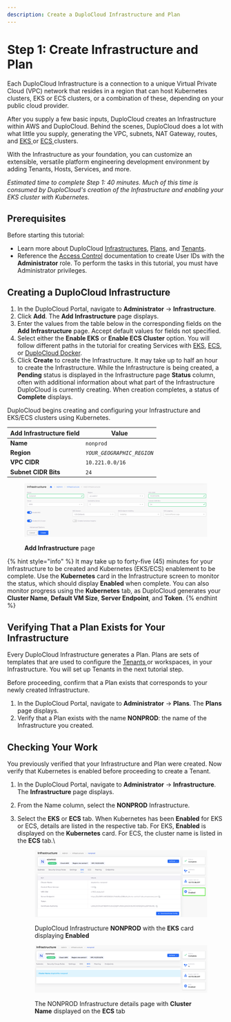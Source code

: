 ```yaml
---
description: Create a DuploCloud Infrastructure and Plan
---
```


# Step 1: Create Infrastructure and Plan

Each DuploCloud Infrastructure is a connection to a unique Virtual Private Cloud (VPC) network that resides in a region that can host Kubernetes clusters, EKS or ECS clusters, or a combination of these, depending on your public cloud provider.&#x20;

After you supply a few basic inputs, DuploCloud creates an Infrastructure within AWS and DuploCloud. Behind the scenes, DuploCloud does a lot with what little you supply, generating the VPC, subnets, NAT Gateway, routes, and [EKS ](https://docs.aws.amazon.com/eks/)or [ECS ](https://docs.aws.amazon.com/ecs/)clusters.

With the Infrastructure as your foundation, you can customize an extensible, versatile platform engineering development environment by adding Tenants, Hosts, Services, and more.

_Estimated time to complete Step 1: 40 minutes. Much of this time is consumed by DuploCloud's creation of the Infrastructure and enabling your EKS cluster with Kubernetes._

## Prerequisites

Before starting this tutorial:

* Learn more about DuploCloud [Infrastructures](../../welcome-to-duplocloud/application-focused-interface-duplocloud-architecture/duplocloud-common-components/infrastructure.md), [Plans](../../welcome-to-duplocloud/application-focused-interface-duplocloud-architecture/duplocloud-common-components/plan.md), and [Tenants](../../welcome-to-duplocloud/application-focused-interface-duplocloud-architecture/duplocloud-common-components/tenant.md).
* Reference the [Access Control](../../access-control/) documentation to create User IDs with the **Administrator** role. To perform the tasks in this tutorial, you must have Administrator privileges.

## Creating a DuploCloud Infrastructure

1. In the DuploCloud Portal, navigate to **Administrator** -> **Infrastructure**.
2. Click **Add**. The **Add Infrastructure** page displays.
3. Enter the values from the table below in the corresponding fields on the **Add Infrastructure** page. Accept default values for fields not specified.&#x20;
4. Select either the **Enable EKS** or **Enable ECS Cluster** option. You will follow different paths in the tutorial for creating Services with [EKS](quick-start-eks-services/), [ECS](quick-start-ecs-services/), or [DuploCloud Docker](quick-start-duplocloud-docker-services/).
5. Click **Create** to create the Infrastructure. It may take up to half an hour to create the Infrastructure. While the Infrastructure is being created, a **Pending** status is displayed in the Infrastructure page **Status** column, often with additional information about what part of the Infrastructure DuploCloud is currently creating. When creation completes, a status of **Complete** displays.&#x20;

DuploCloud begins creating and configuring your Infrastructure and EKS/ECS clusters using Kubernetes.&#x20;

| Add Infrastructure field | Value                      |
| ------------------------ | -------------------------- |
| **Name**                 | `nonprod`                  |
| **Region**               | _`YOUR_GEOGRAPHIC_REGION`_ |
| **VPC CIDR**             | `10.221.0.0/16`            |
| **Subnet CIDR Bits**     | `24`                       |

<div align="left"><figure><img src="../../.gitbook/assets/AWS_QS_1 (1).png" alt=""><figcaption><p><strong>Add Infrastructure</strong> page<br></p></figcaption></figure></div>

{% hint style="info" %}
It may take up to forty-five (45) minutes for your Infrastructure to be created and Kubernetes (EKS/ECS) enablement to be complete. Use the **Kubernetes** card in the Infrastructure screen to monitor the status, which should display **Enabled** when complete. You can also monitor progress using the **Kubernetes** tab, as DuploCloud generates your **Cluster Name**, **Default VM Size**, **Server Endpoint**, and **Token**.&#x20;
{% endhint %}

## Verifying That a Plan Exists for Your Infrastructure

Every DuploCloud Infrastructure generates a Plan. Plans are sets of templates that are used to configure the [Tenants ](../../welcome-to-duplocloud/application-focused-interface-duplocloud-architecture/duplocloud-common-components/tenant.md)or workspaces, in your Infrastructure. You will set up Tenants in the next tutorial step.

Before proceeding, confirm that a Plan exists that corresponds to your newly created Infrastructure.

1. In the DuploCloud Portal, navigate to **Administrator** -> **Plans**. The **Plans** page displays.
2. Verify that a Plan exists with the name **NONPROD**: the name of the Infrastructure you created.

## Checking Your Work

You previously verified that your Infrastructure and Plan were created. Now verify that Kubernetes is enabled before proceeding to create a Tenant.

1. In the DuploCloud Portal, navigate to **Administrator** -> **Infrastructure**. The **Infrastructure** page displays.
2. From the Name column, select the **NONPROD** Infrastructure.
3.  Select the **EKS** or **ECS** tab. When Kubernetes has been **Enabled** for EKS or ECS, details are listed in the respective tab. For EKS, **Enabled** is displayed on the **Kubernetes** card. For ECS, the cluster name is listed in the **ECS** tab.\


    <figure><img src="../../.gitbook/assets/Screenshot (171).png" alt=""><figcaption><p>DuploCloud Infrastructure <strong>NONPROD</strong> with the <strong>EKS</strong> card displaying <strong>Enabled</strong> </p></figcaption></figure>



    <figure><img src="../../.gitbook/assets/Screenshot (172).png" alt=""><figcaption><p>The NONPROD Infrastructure details page with <strong>Cluster Name</strong> displayed on the <strong>ECS</strong> tab</p></figcaption></figure>



